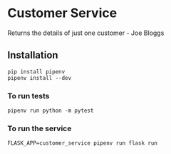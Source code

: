 # Customer Service

Returns the details of just one customer - Joe Bloggs

## Installation

```
pip install pipenv
pipenv install --dev
```

### To run tests

``` 
pipenv run python -m pytest
```

### To run the service

```
FLASK_APP=customer_service pipenv run flask run
```
